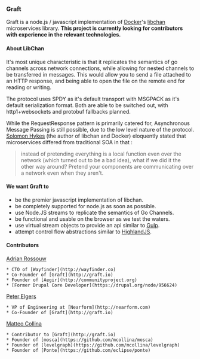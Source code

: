 ### Graft


Graft is a node.js / javascript implementation of [Docker](http://docker.io)'s [libchan](https://github.com/docker/libchan) microservices library.
__This project is currently looking for contributors with experience in the relevant technologies.__

#### About LibChan


It's most unique characteristic is that it replicates the semantics of go channels across network connections, while allowing for nested channels to be transferred in messages. This would allow you to send a file attached to an HTTP response, and being able to open the file on the remote end for reading or writing.  

The protocol uses SPDY as it's default transport with MSGPACK as it's default serialization format. Both are able to be switched out, with http1+websockets and protobuf fallbacks planned.  

While the RequestResponse pattern is primarily catered for, Asynchronous Message Passing is still possible, due to the low level nature of the protocol.  
[Solomon Hykes](http://github.com/shykes) (the author of libchan and Docker) eloquently stated that microservices differed from traditional SOA in that :   
> instead of pretending everything is a local function even over the network (which turned out to be a bad idea), what if we did it the other way around? Pretend your components are communicating over a network even when they aren't.

#### We want Graft to

* be the premier javascript implementation of libchan.
* be completely supported for node.js as soon as possible.
* use Node.JS streams to replicate the semantics of Go Channels.
* be functional and usable on the browser as we test the waters.
* use virtual stream objects to provide an api similar to [Gulp](http://gulpjs.org).
* attempt control flow abstractions similar to [HighlandJS](http://highlandjs.org).

#### Contributors

[Adrian Rossouw](http://github.com/Vertice)

    * CTO of [Wayfinder](http://wayfinder.co)
    * Co-Founder of [Graft](http://graft.io)
    * Founder of [Aegir](http://communityproject.org)
    * [Former Drupal Core Developer](https://drupal.org/node/956624)
    
[Peter Elgers](https://github.com/pelger)

    * VP of Engineering at [Nearform](http://nearform.com)
    * Co-Founder of [Graft](http://graft.io)
    
[Matteo Collina](https://github.com/mcollina)

    * Contributor to [Graft](http://graft.io)
    * Founder of [mosca](https://github.com/mcollina/mosca)
    * Founder of [levelgraph](https://github.com/mcollina/levelgraph)
    * Founder of [Ponte](https://github.com/eclipse/ponte)
